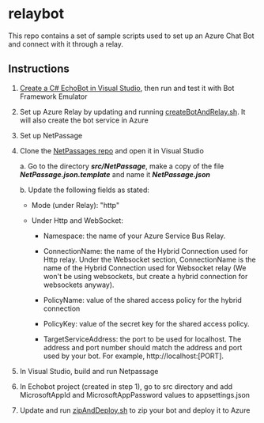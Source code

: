 # relaybot

This repo contains a set of sample scripts used to set up an Azure Chat Bot and connect with it through a relay.

## Instructions
1. [Create a C# EchoBot in Visual Studio](https://docs.microsoft.com/en-us/azure/bot-service/bot-service-quickstart-create-bot?view=azure-bot-service-4.0&tabs=csharp%2Cvs), then run and test it with Bot Framework Emulator
1. Set up Azure Relay by updating and running [createBotAndRelay.sh](scripts/createBotAndRelay.sh). It will also create the bot service in Azure
1. Set up NetPassage
1. Clone the [NetPassages repo](https://github.com/dannygar/netpassage) and open it in Visual Studio

    a. Go to the directory _**src/NetPassage**_, make a copy of the file _**NetPassage.json.template**_ and name it **_NetPassage.json_**

    b. Update the following fields as stated:

      * Mode (under Relay): "http"

      * Under Http and WebSocket:

        * Namespace: the name of your Azure Service Bus Relay.

        * ConnectionName: the name of the Hybrid Connection used for Http relay. Under the Websocket section, ConnectionName is the name of the Hybrid Connection used for Websocket relay (We won't be using websockets, but create a hybrid connection for websockets anyway).

        * PolicyName: value of the shared access policy for the hybrid connection

        * PolicyKey: value of the secret key for the shared access policy.

        * TargetServiceAddress: the port to be used for localhost. The address and port number should match the address and port used by your bot. For example, http://localhost:[PORT].

1. In Visual Studio, build and run Netpassage

1. In Echobot project (created in step 1), go to src directory and add MicrosoftAppId and MicrosoftAppPassword values to appsettings.json

1. Update and run [zipAndDeploy.sh](scripts/zipAndDeploy.sh) to zip your bot and deploy it to Azure
